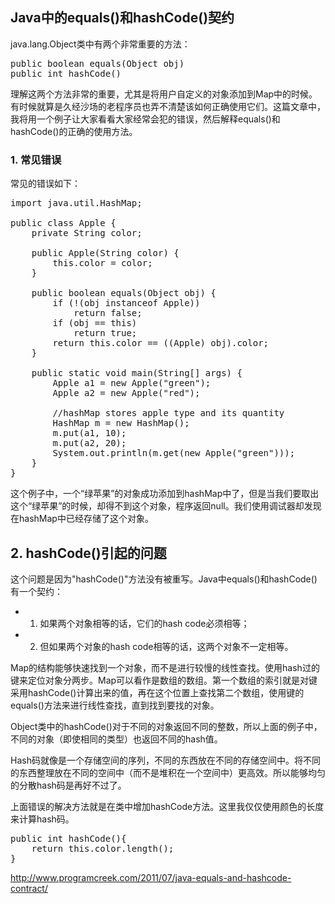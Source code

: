 ## Java中的equals()和hashCode()契约

java.lang.Object类中有两个非常重要的方法：

<pre>
public boolean equals(Object obj)
public int hashCode()
</pre>

理解这两个方法非常的重要，尤其是将用户自定义的对象添加到Map中的时候。有时候就算是久经沙场的老程序员也弄不清楚该如何正确使用它们。这篇文章中，我将用一个例子让大家看看大家经常会犯的错误，然后解释equals()和hashCode()的正确的使用方法。

### 1. 常见错误

常见的错误如下：

<pre>
import java.util.HashMap;
 
public class Apple {
	private String color;
 
	public Apple(String color) {
		this.color = color;
	}
 
	public boolean equals(Object obj) {
		if (!(obj instanceof Apple))
			return false;	
		if (obj == this)
			return true;
		return this.color == ((Apple) obj).color;
	}
 
	public static void main(String[] args) {
		Apple a1 = new Apple("green");
		Apple a2 = new Apple("red");
 
		//hashMap stores apple type and its quantity
		HashMap<Apple, Integer> m = new HashMap<Apple, Integer>();
		m.put(a1, 10);
		m.put(a2, 20);
		System.out.println(m.get(new Apple("green")));
	}
}
</pre>

这个例子中，一个“绿苹果”的对象成功添加到hashMap中了，但是当我们要取出这个“绿苹果”的时候，却得不到这个对象，程序返回null。我们使用调试器却发现在hashMap中已经存储了这个对象。

## 2. hashCode()引起的问题

这个问题是因为"hashCode()"方法没有被重写。Java中equals()和hashCode()有一个契约：

- 1. 如果两个对象相等的话，它们的hash code必须相等；
- 2. 但如果两个对象的hash code相等的话，这两个对象不一定相等。

Map的结构能够快速找到一个对象，而不是进行较慢的线性查找。使用hash过的键来定位对象分两步。Map可以看作是数组的数组。第一个数组的索引就是对键采用hashCode()计算出来的值，再在这个位置上查找第二个数组，使用键的equals()方法来进行线性查找，直到找到要找的对象。

Object类中的hashCode()对于不同的对象返回不同的整数，所以上面的例子中，不同的对象（即使相同的类型）也返回不同的hash值。

Hash码就像是一个存储空间的序列，不同的东西放在不同的存储空间中。将不同的东西整理放在不同的空间中（而不是堆积在一个空间中）更高效。所以能够均匀的分散hash码是再好不过了。

上面错误的解决方法就是在类中增加hashCode方法。这里我仅仅使用颜色的长度来计算hash码。

<pre>
public int hashCode(){
	return this.color.length();	
}
</pre>

http://www.programcreek.com/2011/07/java-equals-and-hashcode-contract/
